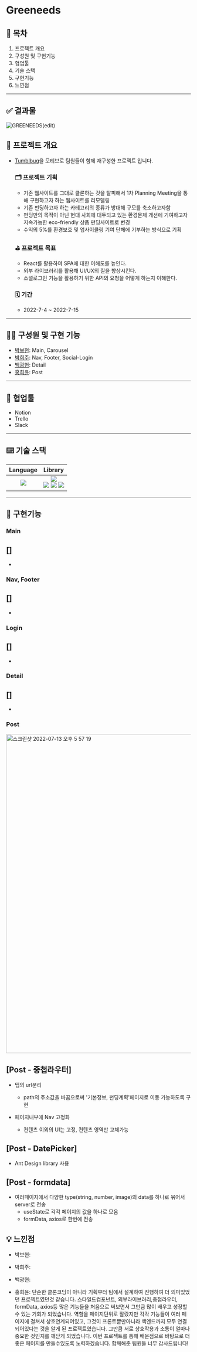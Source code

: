 # Greeneeds

## 📌 목차

1. 프로젝트 개요
2. 구성원 및 구현기능
3. 협업툴
4. 기술 스택
5. 구현기능
6. 느낀점

---

## ✅ 결과물

![GREENEEDS(edit)](https://user-images.githubusercontent.com/97019802/179168222-4c1bd84c-592c-4d52-9fed-86ac5a9f41ca.gif)

## 🚀 프로젝트 개요

- [Tumblbug](https://tumblbug.com/)을 모티브로 팀원들이 함께 재구성한 프로젝트 입니다.

  ### 🗂 프로젝트 기획

  - 기존 웹사이트를 그대로 클론하는 것을 탈피해서 1차 Planning Meeting을 통해 구현하고자 하는 웹사이트를 리모델링
  - 기존 펀딩하고자 하는 카테고리의 종류가 방대해 규모를 축소하고자함
  - 펀딩만의 목적이 아닌 현대 사회에 대두되고 있는 환경문제 개선에 기여하고자 지속가능한 eco-friendly 상품 펀딩사이트로 변경
  - 수익의 5%를 환경보호 및 업사이클링 기여 단체에 기부하는 방식으로 기획

  ### ⛳️ 프로젝트 목표

  - React를 활용하여 SPA에 대한 이해도를 높인다.
  - 외부 라이브러리를 활용해 UI/UX의 질을 향상시킨다.
  - 소셜로그인 기능을 활용하기 위한 API의 요청을 어떻게 하는지 이해한다.

  ### 🗓 기간

  - 2022-7-4 ~ 2022-7-15

---

## 👩‍💻 구성원 및 구현 기능

- [박보현](https://github.com/v-park): Main, Carousel
- [박희주](https://github.com/hjpark625): Nav, Footer, Social-Login
- [백광현](https://github.com/ghbaekdev): Detail
- [홍희윤](https://github.com/namu2267): Post

---

## 🤝 협업툴

- Notion
- Trello
- Slack

---

## ⌨️ 기술 스택

|                                                   Language                                                    |                                                                                                                                                                                                                               Library                                                                                                                                                                                                                                |
| :-----------------------------------------------------------------------------------------------------------: | :------------------------------------------------------------------------------------------------------------------------------------------------------------------------------------------------------------------------------------------------------------------------------------------------------------------------------------------------------------------------------------------------------------------------------------------------------------------: |
| <img src="https://img.shields.io/badge/Javascript-F7DF1E?style=for-the-badge&logo=Javscript&logoColor=white"> | <img src="https://img.shields.io/badge/React-61DAFB?style=for-the-badge&logo=React&logoColor=white"> <br /> <img src="https://img.shields.io/badge/reactrouter-CA4245?style=for-the-badge&logo=reactrouter&logoColor=white"> <img src="https://img.shields.io/badge/styledcomponents-DB7093?style=for-the-badge&logo=styledcomponents&logoColor=white"> <img src="https://img.shields.io/badge/antdesign-0170FE?style=for-the-badge&logo=antdesign&logoColor=white"> |

---

## 🔧 구현기능

### Main

## []

-

### Nav, Footer

## []

-

### Login

## []

-

### Detail

## []

-

### Post

<img width="870" alt="스크린샷 2022-07-13 오후 5 57 19" src="https://user-images.githubusercontent.com/104307414/179174705-3485b610-bd7f-4882-9140-248597017d08.png">

## [Post - 중첩라우터]

- 탭의 url분리

  - path의 주소값을 바꿈으로써 '기본정보, 펀딩계획'페이지로 이동 가능하도록 구현

- 페이지내부에 Nav 고정화

  - 컨텐츠 이외의 UI는 고정, 컨텐츠 영역만 교체가능

## [Post - DatePicker]

- Ant Design library 사용

## [Post - formdata]

- 여러페이지에서 다양한 type(string, number, image)의 data를 하나로 묶어서 server로 전송
  - useState로 각각 페이지의 값을 하나로 모음
  - formData, axios로 한번에 전송

## 💡 느낀점

- 박보현:

- 박희주:

- 백광현:

- 홍희윤: 단순한 클론코딩이 아니라 기획부터 팀에서 설계하여 진행하여 더 의미있었던 프로젝트였던것 같습니다. 스타일드컴포넌트, 외부라이브러리,중첩라우터, formData, axios등 많은 기능들을 처음으로 써보면서 그만큼 많이 배우고 성장할 수 있는 기회가 되었습니다. 역할을 페이지단위로 잘랐지만 각각 기능들이 여러 페이지에 걸쳐서 상호연계되어있고, 그것이 프론트뿐만아니라 백엔드까지 모두 연결되어있다는 것을 알게 된 프로젝트였습니다. 그만큼 서로 상호작용과 소통이 얼마나 중요한 것인지를 깨닫게 되었습니다. 이번 프로젝트를 통해 배운점으로 바탕으로 더 좋은 페이지를 만들수있도록 노력하겠습니다. 함께해준 팀원들 너무 감사드립니다!
